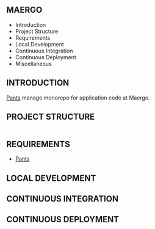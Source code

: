 MAERGO
------

 * Introduction
 * Project Structure
 * Requirements
 * Local Development
 * Continuous Integration
 * Continuous Deployment
 * Miscellaneous

INTRODUCTION
------------

[Pants](https://www.pantsbuild.org/) manage monorepo for application code at Maergo.

PROJECT STRUCTURE
-----------------
```text
```

REQUIREMENTS
------------

- [Pants](https://www.pantsbuild.org/docs/installation)

LOCAL DEVELOPMENT
-----------------

CONTINUOUS INTEGRATION
----------------------

CONTINUOUS DEPLOYMENT
---------------------
